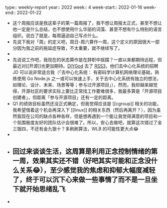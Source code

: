 type:: weekly-report
year:: 2022
week:: 4
week-start:: 2022-01-16
week-end:: 2022-01-22

- 这个周报应该是我这辈子的第一篇周报了，我不想让周报太正式，甚至不想让他一定是什么总结，也不想使用什么华丽的词藻、甚至不想有什么特别的语言组织。说白了就是，每周逼迫自己写点什么。
- 先说下我对「周」的定义吧，周日-周六算作一周，这个定义的原因很大一部分因为我之前的拖延症导致，不太重要，就不继续写了。
-
- 先说说工作吧，我现在的状态算作是在辞职中摇摆？一直以来都期待远程，但最近对[[开源]]也更加期待。[DIYGod](https://diygod.me/job/) 去了 [RSS3](https://diygod.me/job/)，他们去中心化系统的招聘 JD 可以说非常适合我（「去中心化系统： 有密码学计算机网络理论基础，熟练使用 Go Node.js 之一或可以快速上手，关于去中心化系统有独立的想法，如理论、设计、未来、场景等等；参与过开源项目」），然而，我却越来越觉得，开源社区的要求实际上要比正常找工作要难很多，我最多算是「开源项目创建者」，但距离「参与开源项目」还有一定的距离。
- Q1 的绩效目标虽然还没正式确定，但我觉得应该是 [[cgroup]] 相关的功能，我希望借着这个机会再深入下 [[linux]] 的相关东西（然后再离开？），因为虽然我现在公司的缺点各种各样，但是想再遇到一个能让我觉得满意的项目和一个氛围极度友好的团队估计会很难了。所以，安心去做吧，就算这次错过了金三银四，不还有金九银十？多刷刷算法，WLB 的可能性更大点😂
-
- 回过来谈谈生活，这周算是利用正念控制情绪的第一周，效果其实还不错（好吧其实可能和正念没什么关系😂），至少感觉我的焦虑和抑郁大幅度减轻了，终于可以沉下心来做一些事情了而不是一旦坐下就开始思绪乱飞
	-
-